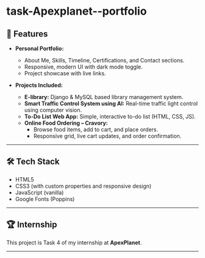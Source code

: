 # task-Apexplanet--portfolio

## 🚀 Features

- **Personal Portfolio:**  
  - About Me, Skills, Timeline, Certifications, and Contact sections.
  - Responsive, modern UI with dark mode toggle.
  - Project showcase with live links.

- **Projects Included:**
  - **E-library:** Django & MySQL based library management system.
  - **Smart Traffic Control System using AI:** Real-time traffic light control using computer vision.
  - **To-Do List Web App:** Simple, interactive to-do list (HTML, CSS, JS).
  - **Online Food Ordering – Cravory:**  
    - Browse food items, add to cart, and place orders.
    - Responsive grid, live cart updates, and order confirmation.

---

## 🛠️ Tech Stack

- HTML5
- CSS3 (with custom properties and responsive design)
- JavaScript (vanilla)
- Google Fonts (Poppins)


---


## 🏆 Internship

This project is Task 4 of my internship at **ApexPlanet**.

---
